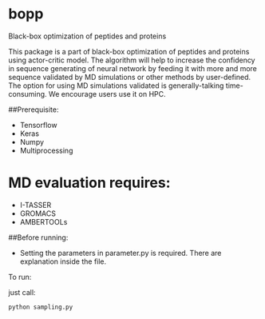 # bopp
Black-box optimization of peptides and proteins

This package is a part of black-box optimization of peptides and proteins using actor-critic model.
The algorithm will help to increase the confidency in sequence generating of neural network by feeding it with more and more sequence validated by MD simulations or other methods by user-defined.
The option for using MD simulations validated is generally-talking time-consuming. We encourage users use it on HPC.

##Prerequisite:
- Tensorflow
- Keras
- Numpy
- Multiprocessing
# MD evaluation requires:
- I-TASSER
- GROMACS
- AMBERTOOLs


##Before running:
- Setting the parameters in parameter.py is required. There are explanation inside the file.

To run:

just call: 
```
python sampling.py
```

